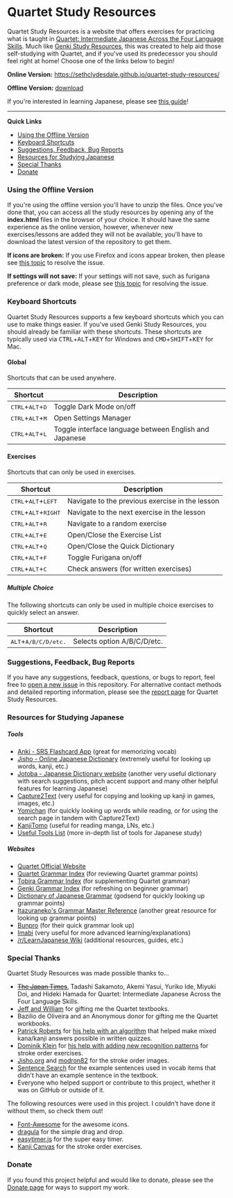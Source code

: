 ﻿# Quartet Study Resources
Quartet Study Resources is a website that offers exercises for practicing what is taught in [Quartet: Intermediate Japanese Across the Four Language Skills](https://quartet.japantimes.co.jp/en/). Much like [Genki Study Resources](https://github.com/SethClydesdale/genki-study-resources), this was created to help aid those self-studying with Quartet, and if you've used its predecessor you should feel right at home! Choose one of the links below to begin!


**Online Version:** https://sethclydesdale.github.io/quartet-study-resources/

**Offline Version:** [download](https://github.com/SethClydesdale/quartet-study-resources/archive/refs/heads/main.zip)

If you're interested in learning Japanese, please see [this guide](https://sethclydesdale.github.io/quartet-study-resources/help/japanese-guide/)!

-----

**Quick Links**
- [Using the Offline Version](#using-the-offline-version)
- [Keyboard Shortcuts](#keyboard-shortcuts)
- [Suggestions, Feedback, Bug Reports](#suggestions-feedback-bug-reports)
- [Resources for Studying Japanese](#resources-for-studying-japanese)
- [Special Thanks](#special-thanks)
- [Donate](#donate)


### Using the Offline Version
If you're using the offline version you'll have to unzip the files. Once you've done that, you can access all the study resources by opening any of the **index.html** files in the browser of your choice. It should have the same experience as the online version, however, whenever new exercises/lessons are added they will not be available; you'll have to download the latest version of the repository to get them.

**If icons are broken:** If you use Firefox and icons appear broken, then please see [this topic](https://sethclydesdale.github.io/quartet-study-resources/help/broken-icons/) to resolve the issue.

**If settings will not save:** If your settings will not save, such as furigana preference or dark mode, please see [this topic](https://sethclydesdale.github.io/quartet-study-resources/help/stuck-loading/) for resolving the issue.


### Keyboard Shortcuts
Quartet Study Resources supports a few keyboard shortcuts which you can use to make things easier. If you've used Genki Study Resources, you should already be familiar with these shortcuts. These shortcuts are typically used via <kbd>CTRL</kbd>+<kbd>ALT</kbd>+<kbd>KEY</kbd> for Windows and <kbd>CMD</kbd>+<kbd>SHIFT</kbd>+<kbd>KEY</kbd> for Mac.

#### Global
Shortcuts that can be used anywhere.

| Shortcut | Description |
| -------- | ----------- |
| <kbd>CTRL</kbd>+<kbd>ALT</kbd>+<kbd>D</kbd> | Toggle Dark Mode on/off |
| <kbd>CTRL</kbd>+<kbd>ALT</kbd>+<kbd>M</kbd> | Open Settings Manager |
| <kbd>CTRL</kbd>+<kbd>ALT</kbd>+<kbd>L</kbd> | Toggle interface language between English and Japanese |

#### Exercises
Shortcuts that can only be used in exercises.

| Shortcut | Description |
| -------- | ----------- |
| <kbd>CTRL</kbd>+<kbd>ALT</kbd>+<kbd>LEFT</kbd> | Navigate to the previous exercise in the lesson |
| <kbd>CTRL</kbd>+<kbd>ALT</kbd>+<kbd>RIGHT</kbd> | Navigate to the next exercise in the lesson |
| <kbd>CTRL</kbd>+<kbd>ALT</kbd>+<kbd>R</kbd> | Navigate to a random exercise |
| <kbd>CTRL</kbd>+<kbd>ALT</kbd>+<kbd>E</kbd> | Open/Close the Exercise List |
| <kbd>CTRL</kbd>+<kbd>ALT</kbd>+<kbd>Q</kbd> | Open/Close the Quick Dictionary |
| <kbd>CTRL</kbd>+<kbd>ALT</kbd>+<kbd>F</kbd> | Toggle Furigana on/off |
| <kbd>CTRL</kbd>+<kbd>ALT</kbd>+<kbd>C</kbd> | Check answers (for written exercises) |

##### Multiple Choice
The following shortcuts can only be used in multiple choice exercises to quickly select an answer.

| Shortcut | Description |
| -------- | ----------- |
| <kbd>ALT</kbd>+<kbd>A/B/C/D/etc.</kbd> | Selects option A/B/C/D/etc. |


### Suggestions, Feedback, Bug Reports
If you have any suggestions, feedback, questions, or bugs to report, feel free to [open a new issue](https://github.com/SethClydesdale/quartet-study-resources/issues) in this repository. For alternative contact methods and detailed reporting information, please see the [report page](https://sethclydesdale.github.io/quartet-study-resources/report/) for Quartet Study Resources.


### Resources for Studying Japanese

##### Tools
- [Anki - SRS Flashcard App](https://apps.ankiweb.net/) (great for memorizing vocab)
- [Jisho - Online Japanese Dictionary](http://jisho.org/) (extremely useful for looking up words, kanji, etc.)
- [Jotoba - Japanese Dictionary website](https://jotoba.de/) (another very useful dictionary with search suggestions, pitch accent support and many other helpful features for learning Japanese)
- [Capture2Text](http://capture2text.sourceforge.net/) (very useful for copying and looking up kanji in games, images, etc.)
- [Yomichan](https://foosoft.net/projects/yomichan/) (for quickly looking up words while reading, or for using the search page in tandem with Capture2Text)
- [KanjiTomo](https://www.kanjitomo.net/) (useful for reading manga, LNs, etc.)
- [Useful Tools List](https://sethclydesdale.github.io/quartet-study-resources/help/japanese-guide/#tools) (more in-depth list of tools for Japanese study)

##### Websites
- [Quartet Official Website](https://quartet.japantimes.co.jp/en/)
- [Quartet Grammar Index](https://sethclydesdale.github.io/quartet-study-resources/lessons/appendix/grammar-index/) (for reviewing Quartet grammar points)
- [Tobira Grammar Index](https://sethclydesdale.github.io/tobira-study-resources/lessons/appendix/grammar-index/) (for supplementing Quartet grammar)
- [Genki Grammar Index](https://sethclydesdale.github.io/genki-study-resources/lessons-3rd/appendix/grammar-index/) (for refreshing on beginner grammar)
- [Dictionary of Japanese Grammar](https://core6000.neocities.org/dojg/) (godsend for quickly looking up grammar points)
- [Itazuraneko's Grammar Master Reference](https://kenrick95.github.io/itazuraneko/grammar/masterreference) (another great resource for looking up grammar points)
- [Bunpro](https://bunpro.jp/grammar_points) (for their quick grammar look up)
- [Imabi](http://www.imabi.net/) (very useful for more advanced learning/explanations)
- [/r/LearnJapanese Wiki](https://www.reddit.com/r/LearnJapanese/wiki/index) (additional resources, guides, etc.)


### Special Thanks
Quartet Study Resources was made possible thanks to...
- ~~[The Japan Times](https://bookclub.japantimes.co.jp/en/)~~, Tadashi Sakamoto, Akemi Yasui, Yuriko Ide, Miyuki Doi, and Hideki Hamada for Quartet: Intermediate Japanese Across the Four Language Skills.
- [Jeff and William](https://x.com/SethC1995/status/1871285608607519215) for gifting me the Quartet textbooks.
- Bazilio de Oliveira and an Anonymous donor for gifting me the Quartet workbooks.
- [Patrick Roberts](https://github.com/patrickroberts) for [his help with an algorithm](https://stackoverflow.com/a/59337819/12502093) that helped make mixed kana/kanji answers possible in written quizzes.
- [Dominik Klein](https://github.com/asdfjkl) for [his help with adding new recognition patterns](https://github.com/asdfjkl/kanjicanvas/issues/1) for stroke order exercises.
- [Jisho.org](https://jisho.org/) and [modron82](https://www.reddit.com/r/LearnJapanese/comments/awr5vw/downloading_stroke_order_image/ehriio7/?utm_source=reddit&utm_medium=web2x&context=3) for the stroke order images.
- [Sentence Search](https://sentencesearch.neocities.org/) for the example sentences used in vocab items that didn't have an example sentence in the textbook.
- Everyone who helped support or contribute to this project, whether it was on GitHub or outside of it.

The following resources were used in this project. I couldn't have done it without them, so check them out!
- [Font-Awesome](https://github.com/FortAwesome/Font-Awesome) for the awesome icons.
- [dragula](https://github.com/bevacqua/dragula) for the simple drag and drop.
- [easytimer.js](https://github.com/albert-gonzalez/easytimer.js) for the super easy timer.
- [Kanji Canvas](https://github.com/asdfjkl/kanjicanvas) for the stroke order exercises.

### Donate
If you found this project helpful and would like to donate, please see the [Donate page](https://sethclydesdale.github.io/quartet-study-resources/donate/) for ways to support my work.
